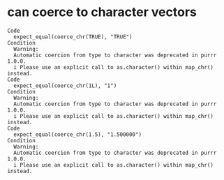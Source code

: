# can coerce to character vectors

    Code
      expect_equal(coerce_chr(TRUE), "TRUE")
    Condition
      Warning:
      Automatic coercion from type to character was deprecated in purrr 1.0.0.
      i Please use an explicit call to as.character() within map_chr() instead.
    Code
      expect_equal(coerce_chr(1L), "1")
    Condition
      Warning:
      Automatic coercion from type to character was deprecated in purrr 1.0.0.
      i Please use an explicit call to as.character() within map_chr() instead.
    Code
      expect_equal(coerce_chr(1.5), "1.500000")
    Condition
      Warning:
      Automatic coercion from type to character was deprecated in purrr 1.0.0.
      i Please use an explicit call to as.character() within map_chr() instead.

